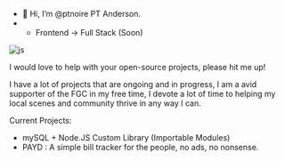 - 👋 Hi, I’m @ptnoire PT Anderson.
- - Frontend -> Full Stack (Soon)

<img src="https://pt-anderson.netlify.app/csslogo.e9c6a08a.png" alt="js" />

I would love to help with your open-source projects, please hit me up!

I have a lot of projects that are ongoing and in progress, I am a avid supporter of the FGC
in my free time, I devote a lot of time to helping my local scenes and community thrive in any way I can.

Current Projects:
- mySQL + Node.JS Custom Library (Importable Modules)
- PAYD : A simple bill tracker for the people, no ads, no nonsense.
